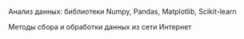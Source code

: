 Анализ данных: библиотеки Numpy, Pandas, Matplotlib, Scikit-learn

Методы сбора и обработки данных из сети Интернет
